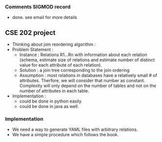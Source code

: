 ### Comments SIGMOD record
 - done. see email for more details
	
## CSE 202 project 
 - Thinking about join reordering algorithm :
 - Problem Statement :
   - Instance : Relations R1...Rn with information about each relation (schema, estimate size of relations and estimate number of distinct value for each attribute of each relation).
   - Solution : a join tree corresponding to the join ordering
   - Assumption : most relations in databases have a relatively small # of attributes. Therfore, we will consider that number as constant. Complexity will only depend on the number of tables and not on the number of attributes in each table.
 - Implementation :
   - could be done in python easily.
   - could be done in java as well.

### Implementation
 - We need a way to generate YAML files with arbitrary relations.
 - We have a simple procedure which follows the book. 